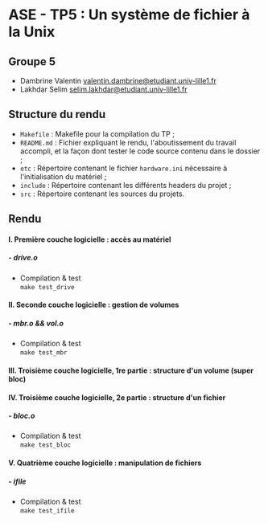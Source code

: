# ASE -  TP5 : Un système de fichier à la Unix
## Groupe 5
 * Dambrine Valentin <valentin.dambrine@etudiant.univ-lille1.fr>
 * Lakhdar Selim <selim.lakhdar@etudiant.univ-lille1.fr>

## Structure du rendu

 * `Makefile` : Makefile pour la compilation du TP ;
 * `README.md` : Fichier expliquant le rendu, l'aboutissement du travail accompli, et la façon dont tester le code source contenu dans le dossier ;
 * `etc` : Répertoire contenant le fichier `hardware.ini` nécessaire à l'initialisation du matériel ;
 * `include` : Répertoire contenant les différents headers du projet ;
 * `src` : Répertoire contenant les sources du projets.  

## Rendu

#### I. Première couche logicielle : accès au matériel 

##### - drive.o

- Compilation & test  
`make test_drive`


#### II. Seconde couche logicielle : gestion de volumes

##### - mbr.o && vol.o

- Compilation & test  
`make test_mbr`


#### III. Troisième couche logicielle, 1re partie : structure d'un volume (super bloc)
#### IV. Troisième couche logicielle, 2e partie : structure d'un fichier

##### - bloc.o

- Compilation & test   
`make test_bloc`

#### V. Quatrième couche logicielle : manipulation de fichiers

##### - ifile

- Compilation & test   
`make test_ifile`

